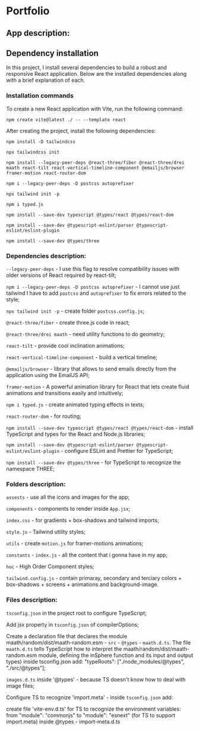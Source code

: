 # Portfolio

## App description:

## Dependency installation

In this project, I install several dependencies to build a robust and responsive React application. Below are the installed dependencies along with a brief explanation of each.

### Installation commands

To create a new React application with Vite, run the following command:

`npm create vite@latest ./ -- --template react`

After creating the project, install the following dependencies:

`npm install -D tailwindcss`

`npx tailwindcss init`

`npm install --legacy-peer-deps @react-three/fiber @react-three/drei maath react-tilt react-vertical-timeline-component @emailjs/browser framer-motion react-router-dom`

`npm i --legacy-peer-deps -D postcss autoprefixer`

`npx tailwind init -p`

`npm i typed.js`

`npm install --save-dev typescript @types/react @types/react-dom`

`npm install --save-dev @typescript-eslint/parser @typescript-eslint/eslint-plugin`

`npm install --save-dev @types/three`

### Dependencies description:

`--legacy-peer-deps` - I use this flag to resolve compatibility issues with older versions of React required by react-tilt;

`npm i --legacy-peer-deps -D postcss autoprefixer` - I cannot use just tailwind I have to add `postcss` and `autoprefixer` to fix errors related to the style;

`npx tailwind init -p` - create folder `postcss.config.js`;

`@react-three/fiber` - create three.js code in react;

`@react-three/drei maath` - need utility functions to do geometry;

`react-tilt` - provide cool inclination animations;

`react-vertical-timeline-component` - build a vertical timeline;

`@emailjs/browser` - library that allows to send emails directly from the application using the EmailJS API;

`framer-motion` - A powerful animation library for React that lets create fluid animations and transitions easily and intuitively;

`npm i typed.js` - create animated typing effects in texts;

`react-router-dom` - for routing;

`npm install --save-dev typescript @types/react @types/react-dom` - install TypeScript and types for the React and Node.js libraries;

`npm install --save-dev @typescript-eslint/parser @typescript-eslint/eslint-plugin` - configure ESLint and Prettier for TypeScript;

`npm install --save-dev @types/three` - for TypeScript to recognize the namespace THREE;

### Folders description:

`assests` - use all the icons and images for the app;

`components` - components to render inside `App.jsx`;

`index.css` - for gradients + box-shadows and tailwind imports;

`style.js` - Tailwind utility styles;

`utils` - create `motion.js` for framer-motions animations;

`constants` - `index.js` - all the content that i gonna have in my app;

`hoc` - High Order Component styles;

`tailwind.config.js` - contain primaray, secondary and terciary colors + box-shadows + screens + animations and background-image.

### Files description:

`tsconfig.json` in the project root to configure TypeScript;

Add jsx property in `tsconfig.json` of compilerOptions;

Create a declaration file that declares the module maath/random/dist/maath-random.esm - `src` - `@types` - `maath.d.ts`.
The file `maath.d.ts` tells TypeScript how to interpret the maath/random/dist/maath-random.esm module, defining the inSphere function and its input and output types)
inside tsconfig.json add: "typeRoots": ["./node_modules/@types", "./src/@types"];

`images.d.ts` inside '@types' - because TS doesn't know how to deal with image files;

Configure TS to recognize 'import.meta' - inside `tsconfig.json` add:

create file 'vite-env.d.ts' for TS to recognize the environment variables:
from "module": "commonjs" to "module": "esnext" (for TS to support import.meta)
inside @types - import-meta.d.ts
